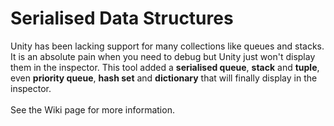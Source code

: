 # Serialised Data Structures
Unity has been lacking support for many collections like queues and stacks. It is an absolute pain when you need to debug but Unity just won't display them in the inspector. This tool added a **serialised queue**, **stack** and **tuple**, even **priority queue**, **hash set** and **dictionary** that will finally display in the inspector. <br><br>
See the Wiki page for more information.
